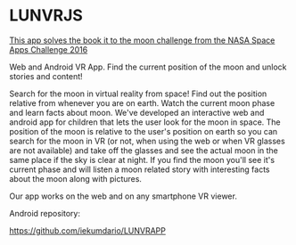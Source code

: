# LUNVRJS

[This app solves the book it to the moon challenge from the NASA Space Apps Challenge 2016](https://2016.spaceappschallenge.org/challenges/solar-system/book-it-to-the-moon/projects/lunvr)

Web and Android VR App. Find the current position of the moon and unlock stories and content!

Search for the moon in virtual reality from space! Find out the position relative from whenever you are on earth. Watch the current moon phase and learn facts about moon.
We've developed an interactive web and android app for children that lets the user look for the moon in space. The position of the moon is relative to the user's position on earth so you can search for the moon in VR (or not, when using the web or when VR glasses are not available) and take off the glasses and see the actual moon in the same place if the sky is clear at night. If you find the moon you'll see it's current phase and will listen a moon related story with interesting facts about the moon along with pictures.

Our app works on the web and on any smartphone VR viewer.

Android repository:

https://github.com/iekumdario/LUNVRAPP
